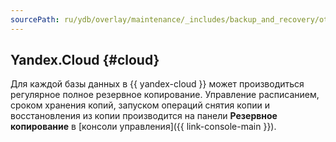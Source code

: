 ```yaml
---
sourcePath: ru/ydb/overlay/maintenance/_includes/backup_and_recovery/others_overlay.md
---
```

## Yandex.Cloud {#cloud}

Для каждой базы данных в {{ yandex-cloud }} может производиться регулярное полное резервное копирование. Управление расписанием, сроком хранения копий, запуском операций снятия копии и восстановления из копии производится на панели **Резервное копирование** в [консоли управления]({{ link-console-main }}).
